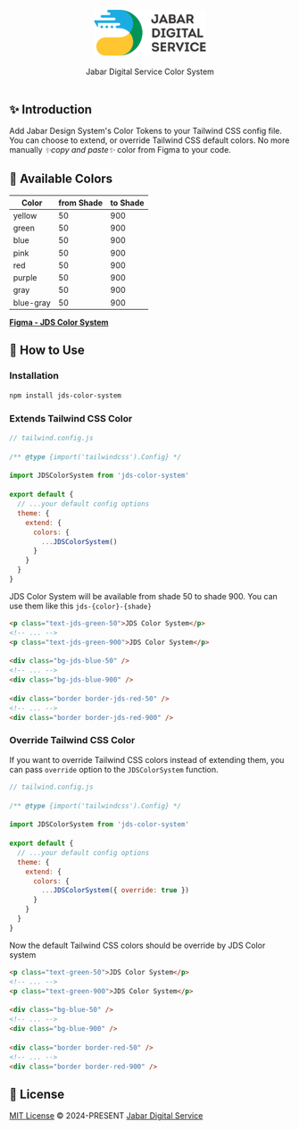 <p align="center">
<a href="https://digitalservice.jabarprov.go.id/">
  <img src="https://raw.githubusercontent.com/jabardigitalservice/jds-color-system/main/logo.png" alt="Jabar Digital Service" width="200">
</a>
<br>
<br>
Jabar Digital Service Color System
<br>
<br>
</p>

## ✨ Introduction

Add Jabar Design System's Color Tokens to your Tailwind CSS config file. You can choose to extend, or override Tailwind CSS default colors. No more manually _✨copy and paste✨_ color from Figma to your code.

## 🦄 Available Colors

| Color     | from Shade | to Shade |
| --------- | ---------- | -------- |
| yellow    | 50         | 900      |
| green     | 50         | 900      |
| blue      | 50         | 900      |
| pink      | 50         | 900      |
| red       | 50         | 900      |
| purple    | 50         | 900      |
| gray      | 50         | 900      |
| blue-gray | 50         | 900      |

**[Figma - JDS Color System](<https://www.figma.com/file/ekzixBpEUM1sVc0Pq2Pcp2/JDS---Color-System-(Community)-(Community)?type=design&node-id=1%3A2&mode=design&t=IuxJe77hKMrNczdx-1>)**

## 🚀 How to Use

### Installation

```bash
npm install jds-color-system
```

### Extends Tailwind CSS Color

```js
// tailwind.config.js

/** @type {import('tailwindcss').Config} */

import JDSColorSystem from 'jds-color-system'

export default {
  // ...your default config options
  theme: {
    extend: {
      colors: {
        ...JDSColorSystem()
      }
    }
  }
}
```

JDS Color System will be available from shade 50 to shade 900. You can use them like this `jds-{color}-{shade}`

```html
<p class="text-jds-green-50">JDS Color System</p>
<!-- ... -->
<p class="text-jds-green-900">JDS Color System</p>

<div class="bg-jds-blue-50" />
<!-- ... -->
<div class="bg-jds-blue-900" />

<div class="border border-jds-red-50" />
<!-- ... -->
<div class="border border-jds-red-900" />
```

### Override Tailwind CSS Color

If you want to override Tailwind CSS colors instead of extending them, you can pass `override` option to the `JDSColorSystem` function.

```js
// tailwind.config.js

/** @type {import('tailwindcss').Config} */

import JDSColorSystem from 'jds-color-system'

export default {
  // ...your default config options
  theme: {
    extend: {
      colors: {
        ...JDSColorSystem({ override: true })
      }
    }
  }
}
```

Now the default Tailwind CSS colors should be override by JDS Color system

```html
<p class="text-green-50">JDS Color System</p>
<!-- ... -->
<p class="text-green-900">JDS Color System</p>

<div class="bg-blue-50" />
<!-- ... -->
<div class="bg-blue-900" />

<div class="border border-red-50" />
<!-- ... -->
<div class="border border-red-900" />
```

## 📄 License

[MIT License](https://github.com/jabardigitalservice/jds-color-system/blob/main/LICENSE) © 2024-PRESENT [Jabar Digital Service](https://github.com/jabardigitalservice)
